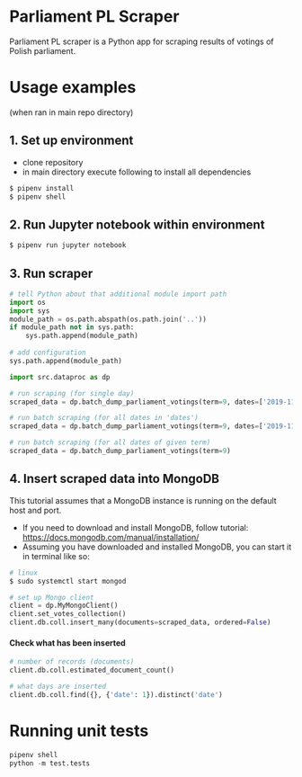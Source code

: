 # Parliament PL Scraper
Parliament PL scraper is a Python app for scraping results of votings of Polish parliament.

# Usage examples
(when ran in main repo directory)

## 1. Set up environment

- clone repository
- in main directory execute following to install all dependencies
```bash
$ pipenv install
$ pipenv shell
```

## 2. Run Jupyter notebook within environment

```bash
$ pipenv run jupyter notebook
```

## 3. Run scraper

```python
# tell Python about that additional module import path
import os
import sys
module_path = os.path.abspath(os.path.join('..'))
if module_path not in sys.path:
    sys.path.append(module_path)
    
# add configuration
sys.path.append(module_path)

import src.dataproc as dp

# run scraping (for single day)
scraped_data = dp.batch_dump_parliament_votings(term=9, dates=['2019-11-12'])

# run batch scraping (for all dates in 'dates')
scraped_data = dp.batch_dump_parliament_votings(term=9, dates=['2019-11-12', '2019-11-13'])

# run batch scraping (for all dates of given term)
scraped_data = dp.batch_dump_parliament_votings(term=9)
```

## 4. Insert scraped data into MongoDB
This tutorial assumes that a MongoDB instance is running on the default host and port.
- If you need to download and install MongoDB, follow tutorial:
https://docs.mongodb.com/manual/installation/
- Assuming you have downloaded and installed MongoDB, you can start it in terminal like so:

```bash
# linux
$ sudo systemctl start mongod
```

```python
# set up Mongo client
client = dp.MyMongoClient()
client.set_votes_collection()
client.db.coll.insert_many(documents=scraped_data, ordered=False)
```
#### Check what has been inserted
```python
# number of records (documents)
client.db.coll.estimated_document_count()

# what days are inserted
client.db.coll.find({}, {'date': 1}).distinct('date')
```
# Running unit tests

```python
pipenv shell
python -m test.tests
```